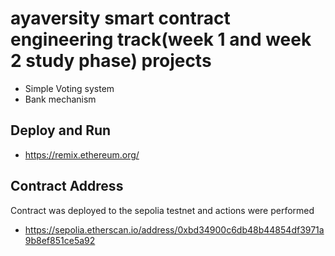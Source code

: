 # ayaversity smart contract engineering track(week 1 and week 2 study phase) projects

- Simple Voting system
- Bank mechanism




## Deploy and Run
* https://remix.ethereum.org/

## Contract Address

Contract was deployed to the sepolia testnet and actions were performed
* https://sepolia.etherscan.io/address/0xbd34900c6db48b44854df3971a9b8ef851ce5a92